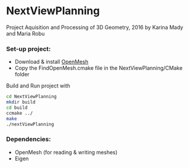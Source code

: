 # NextViewPlanning
Project Aquisition and Processing of 3D Geometry, 2016
by Karina Mady and Maria Robu

### Set-up project:
* Download & install [OpenMesh](http://www.openmesh.org)
* Copy the FindOpenMesh.cmake file in the NextViewPlanning/CMake folder

Build and Run project with
```sh
cd NextViewPlanning
mkdir build
cd build
ccmake ../
make
./nextViewPlanning
```

### Dependencies:
* OpenMesh (for reading & writing meshes)
* Eigen


